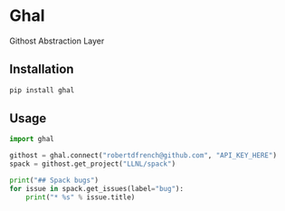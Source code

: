 # Ghal
Githost Abstraction Layer

## Installation

```bash
pip install ghal
```

## Usage

```python
import ghal

githost = ghal.connect("robertdfrench@github.com", "API_KEY_HERE")
spack = githost.get_project("LLNL/spack")

print("## Spack bugs")
for issue in spack.get_issues(label="bug"):
    print("* %s" % issue.title)
```
